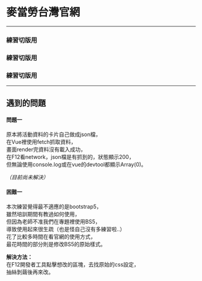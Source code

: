 # 麥當勞台灣官網

---

### 練習切版用
### 練習切版用
### 練習切版用
---

## 遇到的問題

#### 問題一
原本將活動資料的卡片自己做成json檔，<br>
在Vue裡使用fetch抓取資料，<br>
畫面render完資料沒有載入成功，<br>
在F12看network，json檔是有抓到的，狀態顯示200，<br>
但無論使用console.log或在vue的devtool都顯示Array(0)。<br>

*（目前尚未解決）*<br>

#### 困難一
本次練習覺得最不適應的是bootstrap5，<br>
雖然培訓期間有教過如何使用，<br>
但因為老師不准我們在專題裡使用BS5，<br>
導致使用起來很生疏（也是怪自己沒有多練習啦..）<br>
花了比較多時間在看官網的使用方式，<br>
最花時間的部分則是修改BS5的原始樣式。<br>

**解決方法：** <br>
在F12開發者工具點擊想改的區塊，去找原始的css設定，<br>
抽絲剝繭後再來改。<br>